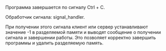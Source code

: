 Программа завершается по сигналу Ctrl + C.

Обработчик сигнала: signal_handler.

При получении этого сигнала клиент или сервер устанавливают 
значение -1 в разделяемой памяти и выводят сообщение о получении 
сигнала и завершении работы. Это позволяет корректно завершить 
программы и удалить разделяемую память.
